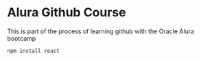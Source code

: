<h1>Alura Github Course</h1>

This is part of the process of learning github with the Oracle Alura bootcamp

```npm install react```
